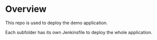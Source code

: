 # Overview

This repo is used to deploy the demo application.

Each subfolder has its own Jenkinsfile to deploy the whole application.



